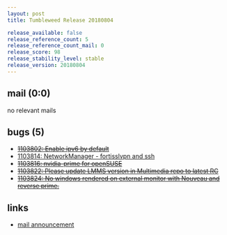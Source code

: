 ```yaml
---
layout: post
title: Tumbleweed Release 20180804

release_available: false
release_reference_count: 5
release_reference_count_mail: 0
release_score: 98
release_stability_level: stable
release_version: 20180804
---
```


## mail (0:0)

no relevant mails

## bugs (5)

<!--more-->

- ~~[1103802: Enable ipv6 by default](https://bugzilla.opensuse.org/show_bug.cgi?id=1103802)~~
- [1103814: NetworkManager  - fortisslvpn and ssh](https://bugzilla.opensuse.org/show_bug.cgi?id=1103814)
- ~~[1103816: nvidia-prime for openSUSE](https://bugzilla.opensuse.org/show_bug.cgi?id=1103816)~~
- ~~[1103822: Please update LMMS version in Multimedia repo to latest RC](https://bugzilla.opensuse.org/show_bug.cgi?id=1103822)~~
- ~~[1103824: No windows rendered on external monitor with Nouveau and reverse prime.](https://bugzilla.opensuse.org/show_bug.cgi?id=1103824)~~



## links

- [mail announcement](https://lists.opensuse.org/opensuse-factory/2018-08/msg00116.html)
